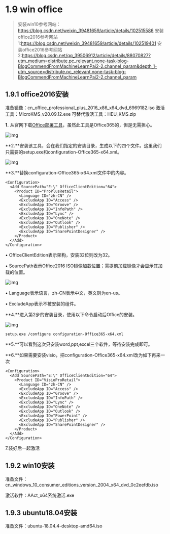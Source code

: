 # 1.9 win office

> 安装win10参考网站：https://blog.csdn.net/weixin_39481659/article/details/102515586
> 安装office2016参考网站1:https://blog.csdn.net/weixin_39481659/article/details/102519401
> 安装office2016参考网站2:https://blog.csdn.net/qq_39506912/article/details/88070827?utm_medium=distribute.pc_relevant.none-task-blog-BlogCommendFromMachineLearnPai2-2.channel_param&depth_1-utm_source=distribute.pc_relevant.none-task-blog-BlogCommendFromMachineLearnPai2-2.channel_param

## 1.9.1 office2016安装

准备镜像：cn_office_professional_plus_2016_x86_x64_dvd_6969182.iso
激活工具：MicroKMS_v20.09.12.exe
可替代激活工具：HEU_KMS.zip

**1.** 从官网下载[Office部署工具](https://www.microsoft.com/en-us/download/confirmation.aspx?id=49117)，虽然此工具是Office365的，但是无需担心。

![img](https://img-blog.csdnimg.cn/20190505153133314.png)

**2.**安装该工具，会在我们指定的安装目录，生成以下的四个文件。这里我们只需要的setup.exe和configuration-Office365-x64.xml。

![img](https://img-blog.csdnimg.cn/20190505153042907.png)

**3.**替换configuration-Office365-x64.xml文件中的内容。

```
<Configuration>
  <Add SourcePath="E:\" OfficeClientEdition="64">
    <Product ID="ProPlusRetail">
      <Language ID="zh-CN" />
      <ExcludeApp ID="Access" />
      <ExcludeApp ID="Groove" />
      <ExcludeApp ID="InfoPath" />
      <ExcludeApp ID="Lync" />
      <ExcludeApp ID="OneNote" />
      <ExcludeApp ID="Outlook" />
      <ExcludeApp ID="Publisher" />
      <ExcludeApp ID="SharePointDesigner" />
    </Product>
  </Add>
</Configuration>
```

• OfficeClientEdition表示架构，安装32位则改为32。

• SourcePath表示Office2016 ISO镜像加载位置；需提前加载镜像才会显示其加载的位置。

![img](https://img-blog.csdnimg.cn/20190505154658704.png)

• Language表示语言，zh-CN表示中文，英文则为en-us。

• ExcludeApp表示不被安装的组件。

**4.**进入第2步的安装目录，使用以下命令启动后Office的安装。

![img](https://img-blog.csdnimg.cn/20190505155027289.png)

```
setup.exe /configure configuration-Office365-x64.xml
```

**5.**可以看到这次只安装word,ppt,excel三个软件，等待安装完成即可。

**6.**如果需要安装visio，把configuration-Office365-x64.xml改为如下再来一次

```
<Configuration>
  <Add SourcePath="E:\" OfficeClientEdition="64">
    <Product ID="VisioProRetail">
      <Language ID="zh-CN" />
      <ExcludeApp ID="Access" />
      <ExcludeApp ID="Groove" />
      <ExcludeApp ID="InfoPath" />
      <ExcludeApp ID="Lync" />
      <ExcludeApp ID="OneNote" />
      <ExcludeApp ID="Outlook" />
	  <ExcludeApp ID="PowerPoint" />
      <ExcludeApp ID="Publisher" />
      <ExcludeApp ID="SharePointDesigner" />
    </Product>
  </Add>
</Configuration>
```

7.装好后一起激活

## 1.9.2 win10安装
准备文件：cn_windows_10_consumer_editions_version_2004_x64_dvd_0c2eefdb.iso

激活软件：AAct_x64系统激活.exe

## 1.9.3 ubuntu18.04安装
准备文件：ubuntu-18.04.4-desktop-amd64.iso